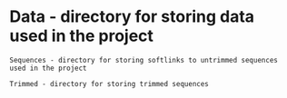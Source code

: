 # Data - directory for storing data used in the project

	Sequences - directory for storing softlinks to untrimmed sequences used in the project

	Trimmed - directory for storing trimmed sequences
